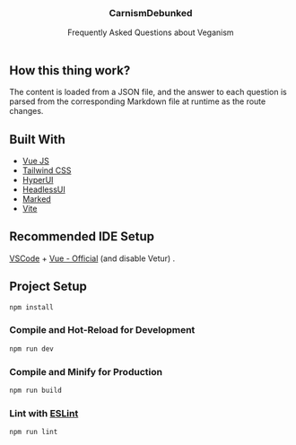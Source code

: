 <br/>
<p align="center">
  <h3 align="center">CarnismDebunked</h3>

  <p align="center">
    Frequently Asked Questions about Veganism
    <br/>
    <br/>
  </p>
</p>



## How this thing work?

The content is loaded from a JSON file, and the answer to each question is parsed from the corresponding Markdown file at runtime as the route changes.

## Built With
* [Vue JS](https://vuejs.org/)
* [Tailwind CSS](https://tailwindcss.com/)
* [HyperUI](https://www.hyperui.dev/)
* [HeadlessUI](https://headlessui.com/)
* [Marked](https://marked.js.org/)
* [Vite](https://vitejs.dev/)

## Recommended IDE Setup

[VSCode](https://code.visualstudio.com/) + [Vue - Official](https://marketplace.visualstudio.com/items?itemName=Vue.volar) (and disable Vetur) .

## Project Setup

```sh
npm install
```

### Compile and Hot-Reload for Development

```sh
npm run dev
```

### Compile and Minify for Production

```sh
npm run build
```

### Lint with [ESLint](https://eslint.org/)

```sh
npm run lint
```
